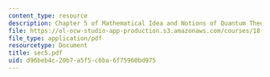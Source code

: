 ```yaml
---
content_type: resource
description: Chapter 5 of Mathematical Idea and Notions of Quantum Theory
file: https://ol-ocw-studio-app-production.s3.amazonaws.com/courses/18-238-geometry-and-quantum-field-theory-fall-2002/d96beb4c20b7a5f5c6ba6f75960bd975_sec5.pdf
file_type: application/pdf
resourcetype: Document
title: sec5.pdf
uid: d96beb4c-20b7-a5f5-c6ba-6f75960bd975
---
```

